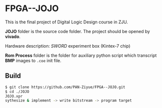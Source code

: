 # FPGA--JOJO
 This is the final project of  Digital Logic Design course in ZJU.

**JOJO** folder is the source code folder. The project should be opened by **vivado**.

Hardware description: *SWORD* experiment box (Kintex-7 chip)

**Rom Process** folder is the folder for auxiliary python script which transcript **BMP** images to `.coe` init file.

## Build

```bash
$ git clone https://github.com/PAN-Ziyue/FPGA--JOJO.git
$ cd ./JOJO
JOJO.xpr
sythesize & implement -> write bitstream -> program target
```
